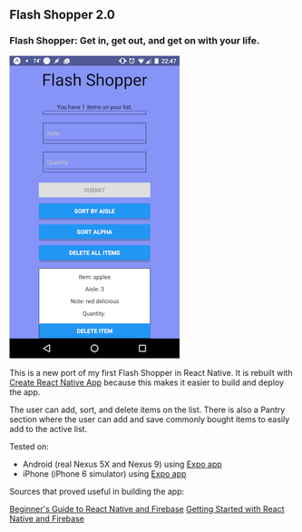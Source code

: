 ## Flash Shopper 2.0

### Flash Shopper: Get in, get out, and get on with your life.

![Screenshot](images/screenshot-android.png)

This is a new port of my first Flash Shopper in React Native. It is rebuilt with [Create React Native App](https://github.com/react-community/create-react-native-app) because this makes it easier to build and deploy the app.

The user can add, sort, and delete items on the list. There is also a Pantry section where the user can add and save commonly bought items to easily add to the active list.

Tested on:

* Android (real Nexus 5X and Nexus 9) using [Expo app](https://expo.io/)
* iPhone (iPhone 6 simulator) using [Expo app](https://expo.io/)

Sources that proved useful in building the app:

[Beginner's Guide to React Native and Firebase](https://firebase.googleblog.com/2016/01/the-beginners-guide-to-react-native-and_84.html)
[Getting Started with React Native and Firebase](https://medium.com/@jamesmarino/getting-started-with-react-native-and-firebase-ab1f396db549)
